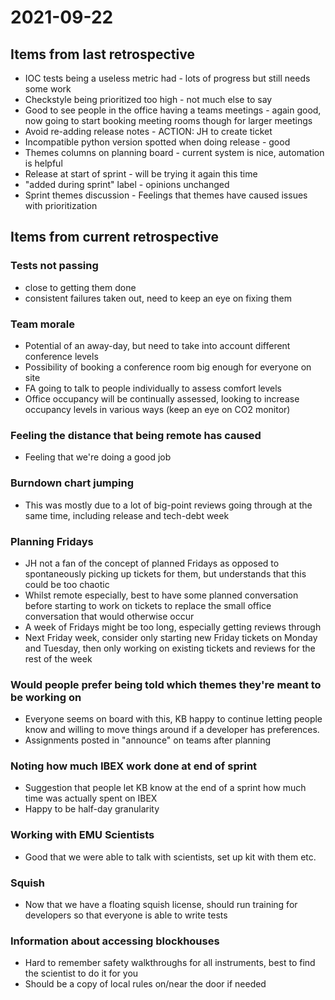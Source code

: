# 2021-09-22

## Items from last retrospective

* IOC tests being a useless metric had - lots of progress but still needs some work
* Checkstyle being prioritized too high - not much else to say
* Good to see people in the office having a teams meetings - again good, now going to start booking meeting rooms though for larger meetings
* Avoid re-adding release notes - ACTION: JH to create ticket
* Incompatible python version spotted when doing release - good
* Themes columns on planning board - current system is nice, automation is helpful
* Release at start of sprint - will be trying it again this time
* "added during sprint" label - opinions unchanged
* Sprint themes discussion - Feelings that themes have caused issues with prioritization 


## Items from current retrospective

### Tests not passing
* close to getting them done
* consistent failures taken out, need to keep an eye on fixing them

### Team morale
* Potential of an away-day, but need to take into account different conference levels
* Possibility of booking a conference room big enough for everyone on site
* FA going to talk to people individually to assess comfort levels
* Office occupancy will be continually assessed, looking to increase occupancy levels in various ways (keep an eye on CO2 monitor)

### Feeling the distance that being remote has caused
* Feeling that we're doing a good job

### Burndown chart jumping
* This was mostly due to a lot of big-point reviews going through at the same time, including release and tech-debt week

### Planning Fridays
* JH not a fan of the concept of planned Fridays as opposed to spontaneously picking up tickets for them, but understands that this could be too chaotic
* Whilst remote especially, best to have some planned conversation before starting to work on tickets to replace the small office conversation that would otherwise occur
* A week of Fridays might be too long, especially getting reviews through
* Next Friday week, consider only starting new Friday tickets on Monday and Tuesday, then only working on existing tickets and reviews for the rest of the week

### Would people prefer being told which themes they're meant to be working on
* Everyone seems on board with this, KB happy to continue letting people know and willing to move things around if a developer has preferences.
* Assignments posted in "announce" on teams after planning

### Noting how much IBEX work done at end of sprint
* Suggestion that people let KB know at the end of a sprint how much time was actually spent on IBEX
* Happy to be half-day granularity

### Working with EMU Scientists
* Good that we were able to talk with scientists, set up kit with them etc.

### Squish
* Now that we have a floating squish license, should run training for developers so that everyone is able to write tests

### Information about accessing blockhouses
* Hard to remember safety walkthroughs for all instruments, best to find the scientist to do it for you
* Should be a copy of local rules on/near the door if needed

